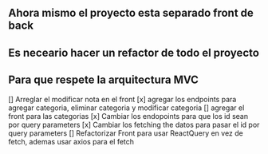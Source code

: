 ## Ahora mismo el proyecto esta separado front de back

## Es neceario hacer un refactor de todo el proyecto

## Para que respete la arquitectura MVC

[] Arreglar el modificar nota en el front
[x] agregar los endpoints para agregar categoria, eliminar categoria y modificar categoria
[] agregar el front para las categorias
[x] Cambiar los endopoints para que los id sean por query parameters
[x] Cambiar los fetching the datos para pasar el id por query parameters
[] Refactorizar Front para usar ReactQuery en vez de fetch, ademas usar axios para el fetch

```

```
